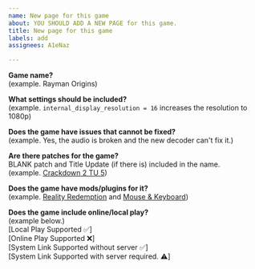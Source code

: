 ```yaml
---
name: New page for this game
about: YOU SHOULD ADD A NEW PAGE for this game.
title: New page for this game
labels: add
assignees: A1eNaz

---
```


**Game name?**<br>
(example. Rayman Origins)

**What settings should be included?**<br>
(example. `internal_display_resolution = 16` increases the resolution to 1080p)

**Does the game have issues that cannot be fixed?**<br>
(example. Yes, the audio is broken and the new decoder can't fix it.)

**Are there patches for the game?**<br>
BLANK patch and Title Update (if there is) included in the name.<br>
(example. [Crackdown 2 TU 5](https://github.com/xenia-canary/game-patches/blob/main/patches/4D5308BC%20-%20Crackdown%202%20(TU5).patch.toml))

**Does the game have mods/plugins for it?**<br>
(example. [Reality Redemption](https://gtaforums.com/topic/989469-rel-wip-rdr-reality-redemption-overhaul-project/) and [Mouse & Keyboard](https://github.com/marinesciencedude/xenia-canary-mousehook/releases))

**Does the game include online/local play?**<br>
(example below.)<br>
[Local Play Supported ✅]<br>
[Online Play Supported ❌]<br>
[System Link Supported without server ✅]<br>
[System Link Supported with server required. ⚠️]<br>
